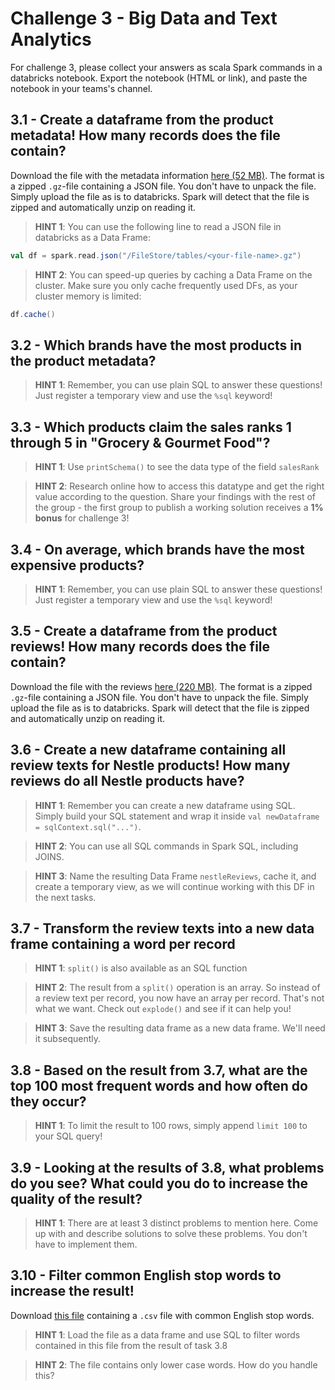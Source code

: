 # Challenge 3 - Big Data and Text Analytics

For challenge 3, please collect your answers as scala Spark commands in a databricks notebook. Export the notebook (HTML or link), and paste the notebook in your teams's channel.

## 3.1 - Create a dataframe from the product metadata! How many records does the file contain?

Download the file with the metadata information [here (52 MB)](https://s3.amazonaws.com/nicolas.meseth/amazon_reviews/meta_Grocery_and_Gourmet_Food.json.gz). The format is a zipped `.gz`-file containing a JSON file. You don't have to unpack the file. Simply upload the file as is to databricks. Spark will detect that the file is zipped and automatically unzip on reading it.

> **HINT 1**: You can use the following line to read a JSON file in databricks as a Data Frame:

```scala
val df = spark.read.json("/FileStore/tables/<your-file-name>.gz")
```

> **HINT 2**: You can speed-up queries by caching a Data Frame on the cluster. Make sure you only cache frequently used DFs, as your cluster memory is limited:

```scala
df.cache()
```

## 3.2 - Which brands have the most products in the product metadata?

> **HINT 1**: Remember, you can use plain SQL to answer these questions! Just register a temporary view and use the `%sql` keyword!

## 3.3 - Which products claim the sales ranks 1 through 5 in "Grocery & Gourmet Food"?

> **HINT 1**: Use `printSchema()` to see the data type of the field `salesRank`

> **HINT 2**: Research online how to access this datatype and get the right value according to the question. Share your findings with the rest of the group - the first group to publish a working solution receives a **1% bonus** for challenge 3!

## 3.4 - On average, which brands have the most expensive products?

> **HINT 1**: Remember, you can use plain SQL to answer these questions! Just register a temporary view and use the `%sql` keyword!

## 3.5 - Create a dataframe from the product reviews! How many records does the file contain?

Download the file with the reviews [here (220 MB)](https://s3.amazonaws.com/nicolas.meseth/amazon_reviews/meta_Grocery_and_Gourmet_Food.json.gz). The format is a zipped `.gz`-file containing a JSON file. You don't have to unpack the file. Simply upload the file as is to databricks. Spark will detect that the file is zipped and automatically unzip on reading it.

## 3.6 - Create a new dataframe containing all review texts for Nestle products! How many reviews do all Nestle products have? 

> **HINT 1**: Remember you can create a new dataframe using SQL. Simply build your SQL statement and wrap it inside `val newDataframe = sqlContext.sql("...")`.

> **HINT 2**: You can use all SQL commands in Spark SQL, including JOINS.

> **HINT 3**: Name the resulting Data Frame `nestleReviews`, cache it, and create a temporary view, as we will continue working with this DF in the next tasks.

## 3.7 - Transform the review texts into a new data frame containing a word per record

> **HINT 1**: `split()` is also available as an SQL function

> **HINT 2**: The result from a `split()` operation is an array. So instead of a review text per record, you now have an array per record. That's not what we want. Check out `explode()` and see if it can help you!

> **HINT 3**: Save the resulting data frame as a new data frame. We'll need it subsequently.

## 3.8 - Based on the result from 3.7, what are the top 100 most frequent words and how often do they occur?

> **HINT 1**: To limit the result to 100 rows, simply append `limit 100` to your SQL query!


## 3.9 - Looking at the results of 3.8, what problems do you see? What could you do to increase the quality of the result?

> **HINT 1**: There are at least 3 distinct problems to mention here. Come up with and describe solutions to solve these problems. You don't have to implement them.


## 3.10 - Filter common English stop words to increase the result!

Download [this file](https://s3.amazonaws.com/nicolas.meseth/amazon_reviews/words.zip) containing a `.csv` file with common English stop words.

> **HINT 1**: Load the file as a data frame and use SQL to filter words contained in this file from the result of task 3.8

> **HINT 2**: The file contains only lower case words. How do you handle this?